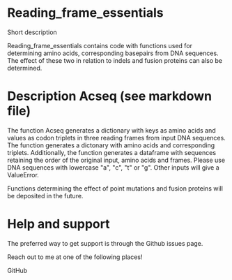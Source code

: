 # Reading_frame_essentials

Short description

Reading_frame_essentials contains code with functions used for determining amino acids, corresponding basepairs from DNA sequences. The effect of these two in relation to indels and fusion proteins can also be determined.

# Description Acseq (see markdown file)
The function Acseq generates a dictionary with keys as amino acids and values as codon triplets in three reading frames from input DNA sequences. The function generates a dictonary with amino acids and corresponding triplets. Additionally, the function generates a dataframe with sequences retaining the order of the original input, amino acids and frames. Please use DNA sequences with lowercase "a", "c", "t" or "g". Other inputs will give a ValueError.

Functions determining the effect of point mutations and fusion proteins will be deposited in the future.

# Help and support
The preferred way to get support is through the Github issues page.

Reach out to me at one of the following places!

GitHub


